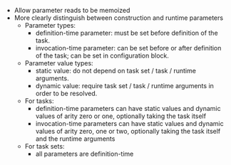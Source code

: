 * Allow parameter reads to be memoized
* More clearly distinguish between construction and runtime parameters
  - Parameter types:
    - definition-time parameter: must be set before definition of the task.
    - invocation-time parameter: can be set before or after definition of the 
      task; can be set in configuration block.
  - Parameter value types:
    - static value: do not depend on task set / task / runtime arguments.
    - dynamic value: require task set / task / runtime arguments in order to be
      resolved.
  - For tasks:
    - definition-time parameters can have static values and dynamic values of 
      arity zero or one, optionally taking the task itself
    - invocation-time parameters can have static values and dynamic values of 
      arity zero, one or two, optionally taking the task itself and the runtime
      arguments
  - For task sets:
    - all parameters are definition-time